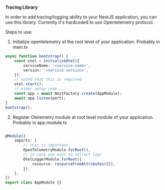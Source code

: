 
**Tracing Library**

In order to add tracing/logging ability to your NestJS application, you can use this library. 
Currently it's hardcoded to use Opentelemetry protocol.

Steps to use:
1. Initialize opentelemetry at the root level of your application. Probably in main.ts

```ts
async function bootstrap() {
	const otel = initializeOtel({
		serviceName: '<service-name>',
		version: '<service-version>',
	});
    // noted that this is required
	otel.start();
    // other setup code...
	const app = await NestFactory.create(AppModule);
	await app.listen(port);
}
bootstrap();
```

2. Register Otelemetry module at root level module of your application. Probably in app.module.ts
```ts

@Module({
    imports: [
        // this is important
        OpenTelemetryModule.forRoot(),
        // in case you want to collect logs
        OtelLoggerModule.forRoot({
            resource: resourceFromAttributes({}),
        }),
    ],
})
export class AppModule {}
```
